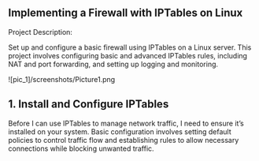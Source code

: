 ## Implementing a Firewall with IPTables on Linux

Project Description:

Set up and configure a basic firewall using IPTables on a Linux server. This project involves configuring basic and advanced IPTables rules, including NAT and port forwarding, and setting up logging and monitoring.

![pic_1]/screenshots/Picture1.png

## 1. Install and Configure IPTables
   
Before I can use IPTables to manage network traffic, I need to ensure it’s installed on your system. Basic configuration involves setting default policies to control traffic flow and establishing rules to allow necessary connections while blocking unwanted traffic.



